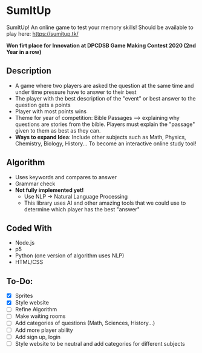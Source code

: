 # SumItUp
SumItUp! An online game to test your memory skills!
Should be available to play here: https://sumitup.tk/

**Won firt place for Innovation at DPCDSB Game Making Contest 2020 (2nd Year in a row)**

## Description
- A game where two players are asked the question at the same time and under time pressure have to answer to their best
- The player with the best description of the "event" or best answer to the question gets a points
- Player with most points wins
- Theme for year of competition: Bible Passages --> explaining why questions are stories from the bible. Players must explain the "passage" given to them as best as they can.
- **Ways to expand Idea**: Include other subjects such as Math, Physics, Chemistry, Biology, History... To become an interactive online study tool!

## Algorithm
- Uses keywords and compares to answer
- Grammar check
- **Not fully implemented yet!**
  - Use NLP -> Natural Language Processing
  - This library uses AI and other amazing tools that we could use to determine which player has the best "answer"

## Coded With
- Node.js
- p5 
- Python (one version of algorithm uses NLP)
- HTML/CSS

## To-Do:
- [x] Sprites
- [x] Style website
- [ ] Refine Algorithm
- [ ] Make waiting rooms
- [ ] Add categories of questions (Math, Sciences, History...)
- [ ] Add more player ability
- [ ] Add sign up, login
- [ ] Style website to be neutral and add categories for different subjects

